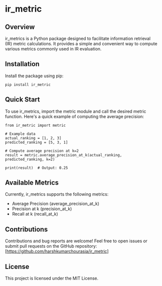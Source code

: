 # ir_metric

## Overview

ir_metrics is a Python package designed to facilitate information retrieval (IR) metric calculations. It provides a simple and convenient way to compute various metrics commonly used in IR evaluation.

## Installation

Install the package using pip:

```
pip install ir_metric
```

## Quick Start

To use ir_metrics, import the metric module and call the desired metric function. Here's a quick example of computing the average precision:


```
from ir_metric import metric

# Example data
actual_ranking = [1, 2, 3]
predicted_ranking = [5, 3, 1]

# Compute average precision at k=2
result = metric.average_precision_at_k(actual_ranking, predicted_ranking, k=2)

print(result)  # Output: 0.25
```

## Available Metrics

Currently, ir_metrics supports the following metrics:

- Average Precision (average_precision_at_k)
- Precision at k (precision_at_k)
- Recall at k (recall_at_k)


## Contributions

Contributions and bug reports are welcome! Feel free to open issues or submit pull requests on the GitHub repository: [https://github.com/harshkumarchourasia/ir_metric]

## License

This project is licensed under the MIT License.
